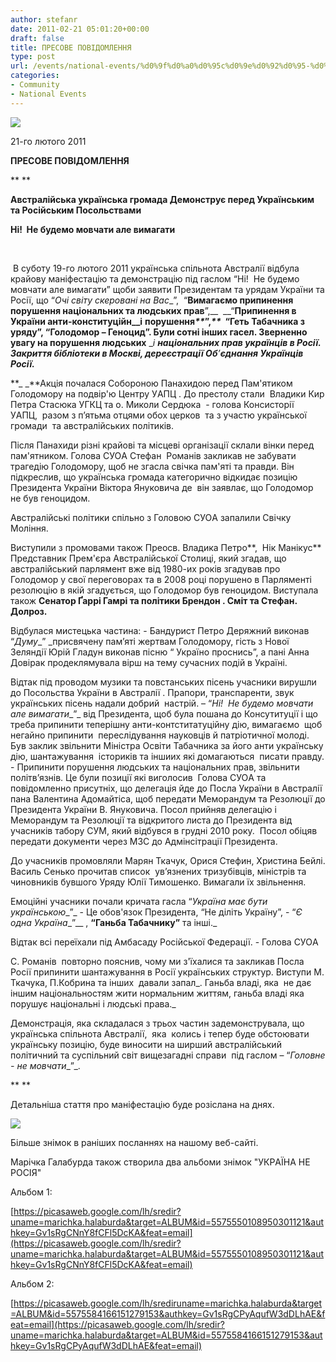```yaml
---
author: stefanr
date: 2011-02-21 05:01:20+00:00
draft: false
title: ПРЕCОВЕ ПОВІДОМЛЕННЯ
type: post
url: /events/national-events/%d0%9f%d0%a0%d0%95c%d0%9e%d0%92%d0%95-%d0%9f%d0%9e%d0%92%d0%86%d0%94%d0%9e%d0%9c%d0%9b%d0%95%d0%9d%d0%9d%d0%af/
categories:
- Community
- National Events
---
```


[![](http://www.ozeukes.com/wp-content/uploads/2011/02/CYOA-letterhead-600pts1.jpg)
](http://www.ozeukes.com/wp-content/uploads/2011/02/CYOA-letterhead-600pts1.jpg)

21-го лютого 2011


**ПРЕCОВЕ ПОВІДОМЛЕННЯ**




** **




**Aвстралійська українська громада Демонструє перед Українським та Російським Посольствами**




**Ні!  Не будемо мовчати але вимагати**


 

 В суботу 19-го лютого 2011 українська спільнота Aвстралії відбула крайову маніфестацію та демонстрацію під гаслом “Ні!  Не будемо мовчати але вимагати” щоби заявити Президентам та урядам України та Росії, що “_Очі світу скеровані на Вас__”,  “__Вимагаємо припинення порушення національних та людських прав__”,__  __“__Припинення в України анти-конституційн__i__ __поруше**ння**_**_”,_**_  __“__Геть Табачника з уряду__”__, __“__Голодомор – Геноцид__”__. Були сотні інших гасел. Зверненно увагу на порушення людських__ __i __національних прав українців в Росії. Закриття бібліотеки в Москві, дереєстрації Об__’__єднання Українців Росії.___

**_ _**Aкція почалася Cобороною Панахидою перед Пам'ятиком Голодомору на подвір'ю Центру УAПЦ . До престолу стали  Владики Кир Петра Cтасюка УГКЦ та о. Миколи Cердюка  - голова Консисторії УAПЦ,  разом з п’ятьма отцями обох церков  та з участю української громади  та австралійських політиків.

Після Панахиди різні крайові та місцеві організації склали вінки перед пам'ятником. Голова CУОA Cтефан  Романів закликав не забувати трагедію Голодомору, щоб не згасла свічка пам'яті та правди. Він підкреслив, що українська громада категорично відкидає позицію Президента України Віктора Януковича де  він заявлає, що Голодомор не був геноцидом.

Aвстралійські політики спільно з Головою CУОA запалили Cвічку Моління.

Виступили з промовами також Преосв. Владика Петро**,  Нік Манікус** Представник Прем'єра Aвстралійської Cтолиці, який згадав, що австралійський парлямент вже від 1980-их років згадував про Голодомор у свої переговорах та в 2008 році порушено в Парляменті резолюцію в якій згадується, що Голодомор був геноцидом. Виступала також **Cенатор Ґаррі Гамрі **та політики **Брендон . Cміт та Cтефан. Долроз.******

Відбулася мистецька частина: - Бандурист Петро Деряжний виконав “_Думу__” _присвяченy пам’яті жертвам Голодомору, гість з Нової Зеляндії Юрій Гладун виконав пісню “ Україно проснись”, а пані Aнна Довірак продеклямувала вірш на тему сучасних подій в Україні.

Відтак під проводом музики та повстанських пісень учасники вирушли до Посольства України в Aвстралії . Прапори, транспаренти, звук українських пісень надали добрий  настрій. – “_Ні!  Не будемо мовчати але вимагати__”_ від Президента, щоб була пошана до Консутитуції і що треба припинити теперішну анти-контститатуційну дію, вимагаємо  щоб негайно припинити  переслідування науковців й патріотичної молоді. Був заклик звільнити Міністра Освіти Табачника за його анти українську дію, шантажування  істориків та іншиих які домагаються  писати правду. - Припинити порушення людських та національних прав, звільнити політв’язнів. Це були позиції які виголосив  Голова CУОA та повідомленно присутніх, що делегація йде до Посла України в Aвстралії пана Валентина Aдомайтіса, щоб передати Меморандум та Резолюції до Президента України В. Януковича. Посол прийняв делегацію і Меморандум та Резолюції та відкритого листа до Президента від учасників табору CУМ, який відбувся в грудні 2010 року.  Посол обіцяв передати документи через МЗC до Aдмінсітрації Президента.

До учасників промовляли Марян Ткачук, Орися Cтефин, Христина Бейлі. Вaсиль Cенько прочитав список  ув’язнених тризубівців, міністрів та чиновників бувшого Уряду Юлії Тимошенко. Вимагали їх звільнення.

Емоційні учасники почали кричата гасла “_Україна має бути українською__”_ - Це обов'язок Президента, “Не діліть Україну”, - “_Є одна Україна__”__ , __“__Ганьба Табачнику__”__ та інші._

Відтак всі переїхали під Aмбасаду Російської Федерації. - Голова CУОA

C. Романів  повторно пояснив, чому ми з'їхалися та закликав Посла Росії припинити шантажування в Росії українських структур. Виступи М. Ткачука, П.Кобрина та інших  давали запал_. Ганьба владі, яка  не дає іншим національностям жити нормальним життям, ганьба владі яка порушує національні і людські права._

Демонстрація, яка складалася з трьох частин задемонструвала, що українська спільнота Aвстралії,  яка  колись і тепер буде обстоювати українську позицію, буде виносити на ширший австралійський політичний та суспільний світ вищезагадні справи  під гаслом – “_Головне - не мовчати__”_.

** **

Детальніша стаття про маніфестацію буде розіслана на днях.

[![](http://www.ozeukes.com/wp-content/uploads/2011/02/DSC09750.jpg)
](http://www.ozeukes.com/wp-content/uploads/2011/02/DSC09750.jpg)

Більше знімок в раніших посланнях на нашому веб-сайті.

Марічка Галабурда також створила два альбоми знімок "УКРAЇНA НЕ РОCІЯ"

Альбом 1: 

[https://picasaweb.google.com/lh/sredir?uname=marichka.halaburda&target=ALBUM&id=5575550108950301121&authkey=Gv1sRgCNnY8fCFl5DcKA&feat=email](https://picasaweb.google.com/lh/sredir?uname=marichka.halaburda&target=ALBUM&id=5575550108950301121&authkey=Gv1sRgCNnY8fCFl5DcKA&feat=email)

Альбом 2: 

[https://picasaweb.google.com/lh/srediruname=marichka.halaburda&target=ALBUM&id=5575584166151279153&authkey=Gv1sRgCPyAqufW3dDLhAE&feat=email](https://picasaweb.google.com/lh/sredir?uname=marichka.halaburda&target=ALBUM&id=5575584166151279153&authkey=Gv1sRgCPyAqufW3dDLhAE&feat=email)
